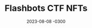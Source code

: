 ---
layout: default
title: Flashbots CTF NFTs
date: 2023-08-08 -0300
tags: Illustration
image: /img/work/flashbots-ctf-nft.jpg
---
